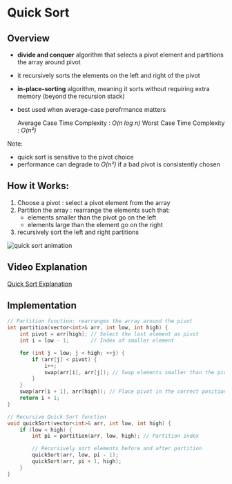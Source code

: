 # Quick Sort

## Overview

- **divide and conquer** algorithm that selects a pivot element and partitions the array around pivot
- it recursively sorts the elements on the left and right of the pivot
- **in-place-sorting** algorithm, meaning it sorts without requiring extra memory (beyond the recursion stack)
- best used when average-case perofrmance matters

  Average Case Time Complexity : *O(n log n)*
  Worst Case Time Complexity : *O(n²)*

Note:

- quick sort is sensitive to the pivot choice
- performance can degrade to *O(n²)* if a bad pivot is consistently chosen

## How it Works:

1. Choose a pivot : select a pivot element from the array
2. Partition the array : rearrange the elements such that:
   - elements smaller than the pivot go on the left
   - elements large than the element go on the right
3. recursively sort the left and right partitions

![quick sort animation](https://www.tutorialspoint.com/data_structures_algorithms/images/quick_sort_partition_animation.gif)

## Video Explanation

[Quick Sort Explanation](https://www.youtube.com/watch?v=Vtckgz38QHs)



## Implementation
```cpp
// Partition function: rearranges the array around the pivot
int partition(vector<int>& arr, int low, int high) {
    int pivot = arr[high]; // Select the last element as pivot
    int i = low - 1;       // Index of smaller element

    for (int j = low; j < high; ++j) {
        if (arr[j] < pivot) {
            i++;
            swap(arr[i], arr[j]); // Swap elements smaller than the pivot
        }
    }
    swap(arr[i + 1], arr[high]); // Place pivot in the correct position
    return i + 1;
}

// Recursive Quick Sort function
void quickSort(vector<int>& arr, int low, int high) {
    if (low < high) {
        int pi = partition(arr, low, high); // Partition index

        // Recursively sort elements before and after partition
        quickSort(arr, low, pi - 1);
        quickSort(arr, pi + 1, high);
    }
}
```
